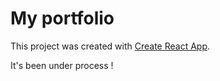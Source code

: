 # My portfolio

This project was created with [Create React App](https://github.com/facebook/create-react-app).

It's been under process !
